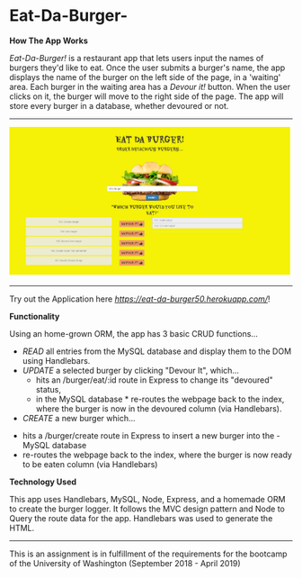 # Eat-Da-Burger-

**How The App Works**

*Eat-Da-Burger!* is a restaurant app that lets users input the names of burgers they'd like to eat. Once the user submits a burger's name, the app displays the name of the burger on the left side of the page, in a 'waiting' area. Each burger in the waiting area has a *Devour it!* button. When the user clicks on it, the burger will move to the right side of the page. The app will store every burger in a database, whether devoured or not. 

---
<img src="https://github.com/Heidijvr/Eat-Da-Burger-/blob/master/public/assets/img/EatDaBurger.png" alt Burger App Home Page>

---

Try out the Application here *https://eat-da-burger50.herokuapp.com/*!


**Functionality**

Using an home-grown ORM, the app has 3 basic CRUD functions...

- *READ* all entries from the MySQL database and display them to the DOM using Handlebars.
- *UPDATE* a selected burger by clicking "Devour It", which... 
  * hits an /burger/eat/:id route in Express to change its "devoured" status,   
  * in the MySQL database * re-routes the webpage back to the index, where the burger is now in the devoured column (via Handlebars).
- *CREATE* a new burger which... 
* hits a /burger/create route in Express to insert a new burger into the - MySQL database 
* re-routes the webpage back to the index, where the burger is now ready to be eaten column (via Handlebars)

**Technology Used**

This app uses Handlebars, MySQL, Node, Express, and a homemade ORM to create the burger logger. It follows the MVC design pattern and Node to Query the route data for the app. Handlebars was used to generate the HTML.

---
This is an assignment is in fulfillment of the requirements for the bootcamp of the University of Washington (September 2018 - April 2019)
